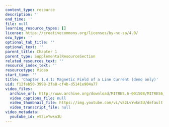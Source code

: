 ```yaml
---
content_type: resource
description: ''
end_time: ''
file: null
learning_resource_types: []
license: https://creativecommons.org/licenses/by-nc-sa/4.0/
ocw_type: ''
optional_tab_title: ''
optional_text: ''
parent_title: Chapter 1
parent_type: SupplementalResourceSection
related_resources_text: ''
resource_index_text: ''
resourcetype: Video
start_time: ''
title: 'Chapter 1.4.1: Magnetic Field of a Line Current (demo only)'
uid: f12feb50-3998-2fa8-cf4b-d5141e904a77
video_files:
  archive_url: http://www.archive.org/download/MITRES.6-001S08/MITRES6_001S08_1-4-1_demo_220k.mp4
  video_captions_file: null
  video_thumbnail_file: https://img.youtube.com/vi/vS2LvYwkn3U/default.jpg
  video_transcript_file: null
video_metadata:
  youtube_id: vS2LvYwkn3U
---
```

